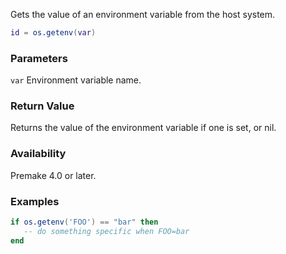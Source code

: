 Gets the value of an environment variable from the host system.

```lua
id = os.getenv(var)
```

### Parameters ###

`var` Environment variable name.

### Return Value ###

Returns the value of the environment variable if one is set, or nil.

### Availability ###

Premake 4.0 or later.

### Examples ###

```lua
if os.getenv('FOO') == "bar" then
   -- do something specific when FOO=bar
end
```
